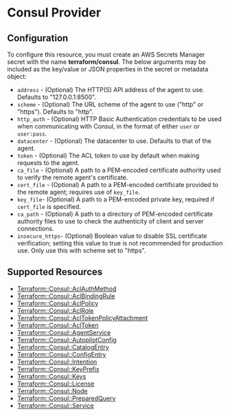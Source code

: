 # Consul Provider

## Configuration

To configure this resource, you must create an AWS Secrets Manager secret with the name **terraform/consul**. The below arguments may be included as the key/value or JSON properties in the secret or metadata object:

* `address` - (Optional) The HTTP(S) API address of the agent to use. Defaults to "127.0.0.1:8500".
* `scheme` - (Optional) The URL scheme of the agent to use ("http" or "https"). Defaults to "http".
* `http_auth` - (Optional) HTTP Basic Authentication credentials to be used when communicating with Consul, in the format of either `user` or `user:pass`.
* `datacenter` - (Optional) The datacenter to use. Defaults to that of the agent.
* `token` - (Optional) The ACL token to use by default when making requests to the agent.
* `ca_file` - (Optional) A path to a PEM-encoded certificate authority used to verify the remote agent's certificate.
* `cert_file` - (Optional) A path to a PEM-encoded certificate provided to the remote agent; requires use of `key_file`.
* `key_file`- (Optional) A path to a PEM-encoded private key, required if `cert_file` is specified.
* `ca_path` - (Optional) A path to a directory of PEM-encoded certificate authority files to use to check the authenticity of client and server connections.
* `insecure_https`- (Optional) Boolean value to disable SSL certificate verification; setting this value to true is not recommended for production use. Only use this with scheme set to "https".


## Supported Resources

* [Terraform::Consul::AclAuthMethod](../resources/consul/Terraform-Consul-AclAuthMethod/docs/README.md)
* [Terraform::Consul::AclBindingRule](../resources/consul/Terraform-Consul-AclBindingRule/docs/README.md)
* [Terraform::Consul::AclPolicy](../resources/consul/Terraform-Consul-AclPolicy/docs/README.md)
* [Terraform::Consul::AclRole](../resources/consul/Terraform-Consul-AclRole/docs/README.md)
* [Terraform::Consul::AclTokenPolicyAttachment](../resources/consul/Terraform-Consul-AclTokenPolicyAttachment/docs/README.md)
* [Terraform::Consul::AclToken](../resources/consul/Terraform-Consul-AclToken/docs/README.md)
* [Terraform::Consul::AgentService](../resources/consul/Terraform-Consul-AgentService/docs/README.md)
* [Terraform::Consul::AutopilotConfig](../resources/consul/Terraform-Consul-AutopilotConfig/docs/README.md)
* [Terraform::Consul::CatalogEntry](../resources/consul/Terraform-Consul-CatalogEntry/docs/README.md)
* [Terraform::Consul::ConfigEntry](../resources/consul/Terraform-Consul-ConfigEntry/docs/README.md)
* [Terraform::Consul::Intention](../resources/consul/Terraform-Consul-Intention/docs/README.md)
* [Terraform::Consul::KeyPrefix](../resources/consul/Terraform-Consul-KeyPrefix/docs/README.md)
* [Terraform::Consul::Keys](../resources/consul/Terraform-Consul-Keys/docs/README.md)
* [Terraform::Consul::License](../resources/consul/Terraform-Consul-License/docs/README.md)
* [Terraform::Consul::Node](../resources/consul/Terraform-Consul-Node/docs/README.md)
* [Terraform::Consul::PreparedQuery](../resources/consul/Terraform-Consul-PreparedQuery/docs/README.md)
* [Terraform::Consul::Service](../resources/consul/Terraform-Consul-Service/docs/README.md)